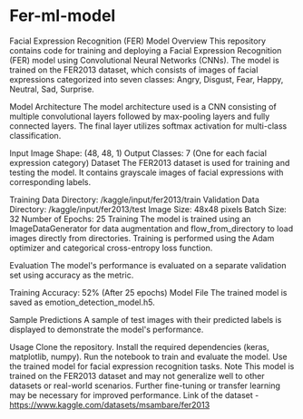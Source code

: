 # Fer-ml-model
Facial Expression Recognition (FER) Model
Overview
This repository contains code for training and deploying a Facial Expression Recognition (FER) model using Convolutional Neural Networks (CNNs). The model is trained on the FER2013 dataset, which consists of images of facial expressions categorized into seven classes: Angry, Disgust, Fear, Happy, Neutral, Sad, Surprise.

Model Architecture
The model architecture used is a CNN consisting of multiple convolutional layers followed by max-pooling layers and fully connected layers. The final layer utilizes softmax activation for multi-class classification.

Input Image Shape: (48, 48, 1)
Output Classes: 7 (One for each facial expression category)
Dataset
The FER2013 dataset is used for training and testing the model. It contains grayscale images of facial expressions with corresponding labels.

Training Data Directory: /kaggle/input/fer2013/train
Validation Data Directory: /kaggle/input/fer2013/test
Image Size: 48x48 pixels
Batch Size: 32
Number of Epochs: 25
Training
The model is trained using an ImageDataGenerator for data augmentation and flow_from_directory to load images directly from directories. Training is performed using the Adam optimizer and categorical cross-entropy loss function.

Evaluation
The model's performance is evaluated on a separate validation set using accuracy as the metric.

Training Accuracy: 52% (After 25 epochs)
Model File
The trained model is saved as emotion_detection_model.h5.

Sample Predictions
A sample of test images with their predicted labels is displayed to demonstrate the model's performance.

Usage
Clone the repository.
Install the required dependencies (keras, matplotlib, numpy).
Run the notebook to train and evaluate the model.
Use the trained model for facial expression recognition tasks.
Note
This model is trained on the FER2013 dataset and may not generalize well to other datasets or real-world scenarios.
Further fine-tuning or transfer learning may be necessary for improved performance.
Link of the dataset -https://www.kaggle.com/datasets/msambare/fer2013
